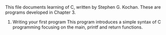 This file documents learning of C, written by Stephen G. Kochan.
These are programs developed in Chapter 3.

1. Writing your first program
This program introduces a simple syntax of C programming focusing on the main,
printf and return functions.
